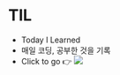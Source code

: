 # TIL

- Today I Learned
- 매일 코딩, 공부한 것을 기록
- Click to go  👉  <a href="https://syun98.github.io/TIL/"><img src="https://img.shields.io/badge/Git Blog-TIL-EEEEEE?style=for-the-badge&logo=Github&logoColor=white"/></a>